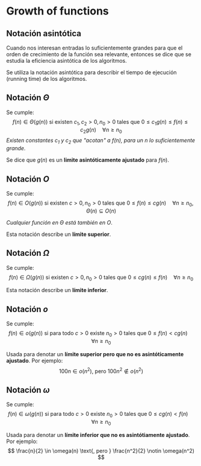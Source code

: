 # Growth of functions

## Notación asintótica
Cuando nos interesan entradas lo suficientemente grandes para que el orden de crecimiento de la función sea relevante, entonces se dice que se estudia la eficiencia asintótica de los algoritmos.

Se utiliza la notación asintótica para describir el tiempo de ejecución (running time) de los algoritmos.

## Notación $\Theta$
Se cumple:
$$
f(n) \in \Theta(g(n)) \text{ si existen } c_1, c_2 > 0, n_0 > 0 \text{ tales que } 0 \leq c_1g(n) \leq f(n) \leq c_2g(n) \quad \forall n \geq n_0
$$
*Existen constantes $c_1$ y $c_2$ que "acotan" a $f(n)$, para un $n$ lo suficientemente grande.*

Se dice que $g(n)$ es un **limite asintóticamente ajustado** para $f(n)$.

## Notación $O$
Se cumple:
$$
f(n) \in O(g(n)) \text{ si existen } c > 0, n_0 > 0 \text{ tales que } 0 \leq f(n) \leq cg(n) \quad \forall n \geq n_0, \Theta(n) \subseteq O(n)
$$

*Cualquier función en $\Theta$ está también en $O$*.

Esta notación describe un **límite superior**.

## Notación $\Omega$
Se cumple:
$$
f(n) \in \Omega(g(n)) \text{ si existen } c > 0, n_0 > 0 \text{ tales que } 0 \leq cg(n) \leq f(n) \quad \forall n \geq n_0
$$

Esta notación describe un **límite inferior**.

## Notación $o$
Se cumple:
$$
f(n) \in o(g(n)) \text{ si para todo } c > 0 \text{ existe } n_0 > 0 \text{ tales que } 0 \leq f(n) \lt cg(n) \quad \forall n \geq n_0
$$

Usada para denotar un **límite superior pero que no es asintóticamente ajustado**. Por ejemplo:
$$
100n \in o(n^2) \text{, pero } 100n^2 \notin o(n^2)
$$

## Notación $\omega$
Se cumple:
$$
f(n) \in \omega(g(n)) \text{ si para todo } c > 0 \text{ existe } n_0 > 0 \text{ tales que } 0 \leq cg(n) \lt f(n) \quad \forall n \geq n_0
$$

Usada para denotar un **límite inferior que no es asintótiamente ajustado**. Por ejemplo:
$$
\frac{n}{2} \in \omega(n) \text{, pero } \frac{n^2}{2} \notin \omega(n^2)
$$
